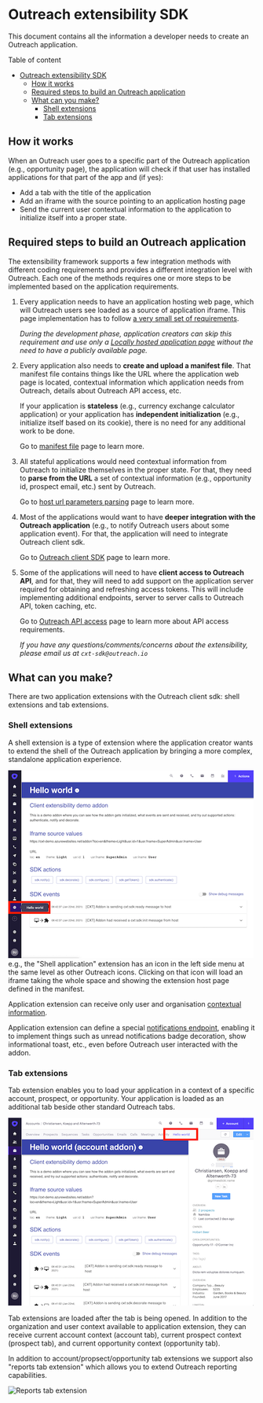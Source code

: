 # Outreach extensibility SDK

This document contains all the information a developer needs to create an Outreach application.

Table of content

- [Outreach extensibility SDK](#outreach-extensibility-sdk)
  - [How it works](#how-it-works)
  - [Required steps to build an Outreach application](#required-steps-to-build-an-outreach-application)
  - [What can you make?](#what-can-you-make)
    - [Shell extensions](#shell-extensions)
    - [Tab extensions](#tab-extensions)

## How it works

When an Outreach user goes to a specific part of the Outreach application (e.g., opportunity page), the application will
check if that user has installed applications for that part of the app and (if yes):

- Add a tab with the title of the application
- Add an iframe with the source pointing to an application hosting page
- Send the current user contextual information to the application to initialize itself into a proper state.

## Required steps to build an Outreach application

The extensibility framework supports a few integration methods with different coding requirements and provides a
different integration level with Outreach. Each one of the methods requires one or more steps to be implemented based on
the application requirements.

1. Every application needs to have an application hosting web page, which will Outreach users see loaded as a source of
   application iframe. This page implementation has to follow [a very small set of requirements](host-requirements.md).

   _During the development phase, application creators can skip this requirement and use only a
   [Locally hosted application page](devxp.md) without the need to have a publicly available page._

2. Every application also needs to **create and upload a manifest file**. That manifest file contains things like the
   URL where the application web page is located, contextual information which application needs from Outreach, details
   about Outreach API access, etc.

   If your application is **stateless** (e.g., currency exchange calculator application) or your application has
   **independent initialization** (e.g., initialize itself based on its cookie), there is no need for any additional
   work to be done.

   Go to [manifest file](manifest.md) page to learn more.

3. All stateful applications would need contextual information from Outreach to initialize themselves in the proper
   state. For that, they need to **parse from the URL** a set of contextual information (e.g., opportunity id, prospect
   email, etc.) sent by Outreach.

   Go to [host url parameters parsing](url-parsing.md) page to learn more.

4. Most of the applications would want to have **deeper integration with the Outreach application** (e.g., to notify
   Outreach users about some application event). For that, the application will need to integrate Outreach client sdk.

   Go to [Outreach client SDK](sdk.md) page to learn more.

5. Some of the applications will need to have **client access to Outreach API**, and for that, they will need to add
   support on the application server required for obtaining and refreshing access tokens. This will include implementing
   additional endpoints, server to server calls to Outreach API, token caching, etc.

   Go to [Outreach API access](outreach-api.md) page to learn more about API access requirements.

   _If you have any questions/comments/concerns about the extensibility, please email us at `cxt-sdk@outreach.io`_

## What can you make?

There are two application extensions with the Outreach client sdk: shell extensions and tab extensions.

### Shell extensions

A shell extension is a type of extension where the application creator wants to extend the shell of the Outreach
application by bringing a more complex, standalone application experience.

![Left side menu addon example](assets/app-tab-extension-example.png) e.g., the "Shell application" extension has an
icon in the left side menu at the same level as other Outreach icons. Clicking on that icon will load an iframe taking
the whole space and showing the extension host page defined in the manifest.

Application extension can receive only user and organisation [contextual information](context.md).

Application extension can define a special [notifications endpoint](manifest.md#notificationsurl), enabling it to
implement things such as unread notifications badge decoration, show informational toast, etc., even before Outreach
user interacted with the addon.

### Tab extensions

Tab extension enables you to load your application in a context of a specific account, prospect, or opportunity. Your
application is loaded as an additional tab beside other standard Outreach tabs.

![Tab addon example](assets/account-tab-extension-example.png)

Tab extensions are loaded after the tab is being opened. In addition to the organization and user context available to
application extension, they can receive current account context (account tab), current prospect context (prospect tab),
and current opportunity context (opportunity tab).

In addition to account/propsect/opportunity tab extensions we support also "reports tab extension" which allows you to
extend Outreach reporting capabilities.

![Reports tab extension](assets/tab-reports.jpg)

